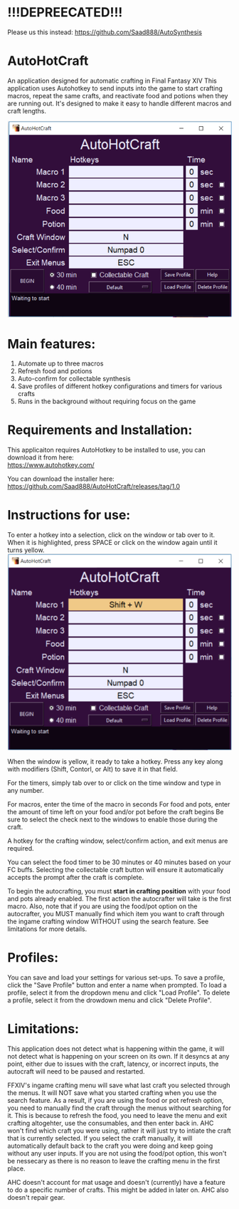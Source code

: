 # !!!DEPREECATED!!! 

Please us this instead: https://github.com/Saad888/AutoSynthesis


# AutoHotCraft
An application designed for automatic crafting in Final Fantasy XIV
This application uses Autohotkey to send inputs into the game to start crafting macros, repeat the same crafts, and reactivate food and potions when they are running out.
It's designed to make it easy to handle different macros and craft lengths. 

![Main Body Image](https://github.com/Saad888/AutoHotCraft/blob/master/docs/Main%20Screen.PNG)

# Main features:
1. Automate up to three macros   
2. Refresh food and potions   
3. Auto-confirm for collectable synthesis  
4. Save profiles of different hotkey configurations and timers for various crafts  
5. Runs in the background without requiring focus on the game  

# Requirements and Installation:
This applicaiton requires AutoHotkey to be installed to use, you can download it from here:  
https://www.autohotkey.com/

You can download the installer here:
https://github.com/Saad888/AutoHotCraft/releases/tag/1.0

# Instructions for use:
To enter a hotkey into a selection, click on the window or tab over to it. When it is highlighted, press SPACE or click on the window again until it turns yellow.  
![Active UI Image](https://github.com/Saad888/AutoHotCraft/blob/master/docs/Accepting%20Input.PNG)

When the window is yellow, it ready to take a hotkey. Press any key along with modifiers (Shift, Contorl, or Alt) to save it in that field.    

For the timers, simply tab over to or click on the time window and type in any number.

For macros, enter the time of the macro in seconds
For food and pots, enter the amount of time left on your food and/or pot before the craft begins
Be sure to select the check next to the windows to enable those during the craft.

A hotkey for the crafting window, select/confirm action, and exit menus are required.

You can select the food timer to be 30 minutes or 40 minutes based on your FC buffs. Selecting the collectable craft button will ensure it automatically accepts the prompt after the craft is complete. 

To begin the autocrafting, you must **start in crafting position** with your food and pots already enabled. The first action the autocrafter will take is the first macro.
Also, note that if you are using the food/pot option on the autocrafter, you MUST manually find which item you want to craft through the ingame crafting window WITHOUT using the search feature. See limitations for more details. 

# Profiles:
You can save and load your settings for various set-ups. 
To save a profile, click the "Save Profile" button and enter a name when prompted.
To load a profile, select it from the dropdown menu and click "Load Profile". 
To delete a profile, select it from the drowdown menu and click "Delete Profile".


# Limitations:
This application does not detect what is happening within the game, it will not detect what is happening on your screen on its own. If it desyncs at any point, either due to issues with the craft, latency, or incorrect inputs, the autocraft will need to be paused and restarted.  

FFXIV's ingame crafting menu will save what last craft you selected through the menus. It will NOT save what you started crafting when you use the search feature. As a result, if you are using the food or pot refresh option, you need to manually find the craft through the menus without searching for it. This is because to refresh the food, you need to leave the menu and exit crafting altogehter, use the consumables, and then enter back in. AHC won't find which craft you were using, rather it will just try to intiate the craft that is currently selected. If you select the craft manually, it will automatically default back to the craft you were doing and keep going without any user inputs. 
If you are not using the food/pot option, this won't be nessecary as there is no reason to leave the crafting menu in the first place. 

AHC doesn't account for mat usage and doesn't (currently) have a feature to do a specific number of crafts. This might be added in later on.
AHC also doesn't repair gear. 


